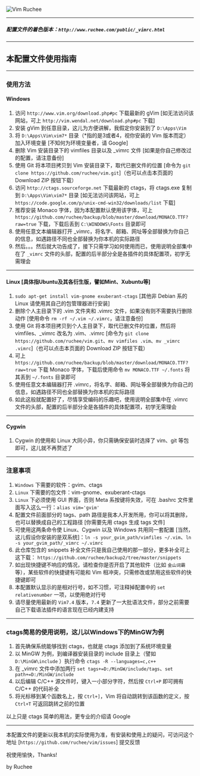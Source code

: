 ![Vim Ruchee](https://raw.github.com/ruchee/mysite/master/public/images/vim.png "Vim Ruchee")

----

##### 配置文件的着色版本：`http://www.ruchee.com/public/_vimrc.html`

----

## 本配置文件使用指南

----

### 使用方法

#### Windows

1. 访问 `http://www.vim.org/download.php#pc` 下载最新的 gVim [如无法访问该网站，可上 `http://vim.wendal.net/download.php#pc` 下载]
2. 安装 gVim 到任意目录，这儿为方便讲解，我假定你安装到了 `D:\Apps\Vim`
3. 将 `D:\Apps\Vim\vim7*` 目录（*指的是3或者4，视你安装的 Vim 版本而定）加入环境变量 [不知何为环境变量者，请 Google]
4. 删除 Vim 安装目录下的 vimfiles 目录以及 _vimrc 文件 [如果是你自己修改过的配置，请注意备份]
5. 使用 Git 将本项目拷贝到 Vim 安装目录下，取代已删文件的位置 [命令为 `git clone https://github.com/ruchee/vim.git`]（也可以点击本页面的 Download ZIP 按钮下载）
6. 访问 `http://ctags.sourceforge.net` 下载最新的 ctags，将 ctags.exe 复制到 `D:\Apps\Vim\vim7*` 目录 [如无法访问该网站，可上 `https://code.google.com/p/unix-cmd-win32/downloads/list` 下载]
7. 推荐安装 Monaco 字体，因为本配置默认使用该字体，可上 `https://github.com/ruchee/backup/blob/master/download/MONACO.TTF?raw=true` 下载，下载后丢到 `C:\WINDOWS\Fonts` 目录即可
8. 使用任意文本编辑器打开 _vimrc，将名字、邮箱、网址等全部替换为你自己的信息，如遇路径不同也全部替换为你本机的实际路径
9. 然后。。。然后就大功告成了，接下只需学习如何使用而已，使用说明全部集中在了 `_vimrc` 文件的头部，配置的后半部分全是各插件的具体配置项，初学无需理会

---

#### Linux [具体指Ubuntu及其各衍生版，譬如Mint、Xubuntu等]

1. `sudo apt-get install vim-gnome exuberant-ctags` [其他非 Debian 系的 Linux 请使用其自己的包管理器进行安装]
2. 删除个人主目录下的 .vim 文件夹和 .vimrc 文件，如果没有则不需要执行删除动作 [使用命令 `rm -rf ~/.vim ~/.vimrc`，请注意备份]
3. 使用 Git 将本项目拷贝到个人主目录下，取代已删文件的位置，然后将 vimfiles、_vimrc 改名为 .vim、.vimrc [命令为 `git clone https://github.com/ruchee/vim.git`、`mv vimfiles .vim`、`mv _vimrc .vimrc`]（也可以点击本页面的 Download ZIP 按钮下载）
4. 可上 `https://github.com/ruchee/backup/blob/master/download/MONACO.TTF?raw=true` 下载 Monaco 字体，下载后使用命令 `mv MONACO.TTF ~/.fonts` 将其丢到 `~/.fonts` 目录即可
5. 使用任意文本编辑器打开 .vimrc，将名字、邮箱、网址等全部替换为你自己的信息，如遇路径不同也全部替换为你本机的实际路径
6. 如此这般就配置好了，尽情享受编码的乐趣吧，使用说明全部集中在 .vimrc 文件的头部，配置的后半部分全是各插件的具体配置项，初学无需理会

----

#### Cygwin

1. Cygwin 的使用和 Linux 大同小异，你只需确保安装时选择了 vim、git 等包即可，这儿就不再赘述了

----

### 注意事项

1. `Windows` 下需要的软件：gvim、ctags
2. `Linux` 下需要的包文件：vim-gnome、exuberant-ctags
3. `Linux` 下必须使用 GUI 界面，否则 Meta 系按键将失效，可在 .bashrc 文件里面写入这么一行：`alias vim='gvim'`
4. 配置文件前面部分的 tags、path 路径是我本人开发所用，你可以将其删除，也可以替换成自己的工程路径 [你需要先用 ctags 生成 tags 文件]
5. 可使用这两条命令使 Linux、Cygwin 以及 Windows 共用同一套配置 [当然，这儿假设你安装的是双系统]：`ln -s your_gvim_path/vimfiles ~/.vim`、`ln -s your_gvim_path/_vimrc ~/.vimrc`
6. 此仓库包含的 snippets 补全文件只是我自己使用的那一部分，更多补全可上这下载： `https://github.com/ruchee/backup2/tree/master/snippets`
7. 如出现快捷键不响应的情况，请检查你是否开启了其他软件（比如 `金山词霸` 等），某些软件的快捷键有可能和 Vim 相冲突，只需修改或禁用这些软件的快捷键即可
8. 本配置默认显示的是相对行号，如不习惯，可注释掉配置中的 `set relativenumber` 一项，以使用绝对行号
9. 请尽量使用最新的 `Vim7.4` 版本，`7.4` 更新了一大批语法文件，部分之前需要自己下载语法插件的语言现在已经内建支持

----

### ctags简易的使用说明，这儿以Windows下的MinGW为例

1. 首先确保系统能够找到 ctags，也就是 ctags 添加到了系统环境变量
2. 以 MinGW 为例，到编译器安装目录的 include 目录上（譬如 `D:\MinGW\include` ）执行命令 `ctags -R --languages=c,c++`
3. 在 _vimrc 文件中添加两行 `set tags+=D:/MinGW/include/tags`、`set path+=D:/MinGW/include`
4. 以后编辑 C/C++ 源文件时，键入一小部分字符，然后按 `Ctrl+P` 即可拥有 C/C++ 的代码补全
5. 将光标移到某个函数名上，按 `Ctrl+]`，Vim 将自动跳转到该函数的定义，按 `Ctrl+T` 可返回跳转之前的位置

以上只是 ctags 简单的用法，更专业的介绍请 Google

----

本配置文件的更新以我本机的实际使用为准，有安装和使用上的疑问，可访问这个地址 [`https://github.com/ruchee/vim/issues`] 提交反馈

祝使用愉快，Thanks!

by Ruchee
